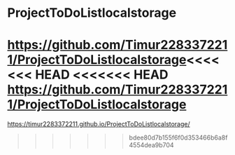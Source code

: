 # ProjectToDoListlocalstorage
 https://github.com/Timur2283372211/ProjectToDoListlocalstorage<<<<<<< HEAD
<<<<<<< HEAD
 https://github.com/Timur2283372211/ProjectToDoListlocalstorage
=======
 https://timur2283372211.github.io/ProjectToDoListlocalstorage/
>>>>>>> bdee80d7b155f6f0d353466b6a8f4554dea9b704
